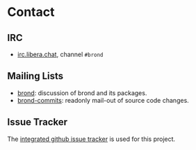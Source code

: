 # Contact

## IRC

* [irc.libera.chat](irc://irc.libera.chat), channel `#brond`

## Mailing Lists

* [brond](mailto:brond+subscribe@opensource.conformal.com): discussion of brond and its packages.
* [brond-commits](mailto:brond-commits+subscribe@opensource.conformal.com): readonly mail-out of source code changes.

## Issue Tracker

The [integrated github issue tracker](https://github.com/bronsuite/brond/issues)
is used for this project.

